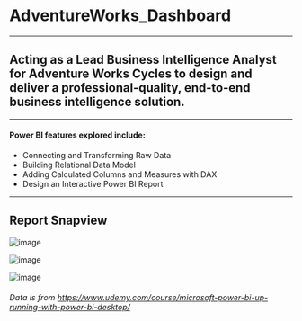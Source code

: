 # AdventureWorks_Dashboard
-----------------------------

## Acting as a Lead Business Intelligence Analyst for Adventure Works Cycles to design and deliver a professional-quality, end-to-end business intelligence solution.
--------------------------------
#### Power BI features explored include:
* Connecting and Transforming Raw Data
* Building Relational Data Model
* Adding Calculated Columns and Measures with DAX
* Design an Interactive Power BI Report
--------------------------------------
## Report Snapview

![image](https://user-images.githubusercontent.com/43384024/171511588-62458fed-1f2e-43ac-90a2-dc76c6333da4.png)

![image](https://user-images.githubusercontent.com/43384024/171511818-9a14e581-7ea9-456f-8315-6c336f491a40.png)

![image](https://user-images.githubusercontent.com/43384024/171512166-6a1a47d6-cfa7-4939-b3b6-07b567493340.png)


###### Data is from https://www.udemy.com/course/microsoft-power-bi-up-running-with-power-bi-desktop/
